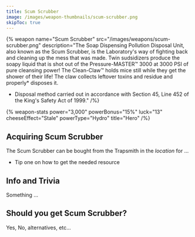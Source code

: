 ```yaml
---
title: Scum Scrubber
image: /images/weapon-thumbnails/scum-scrubber.png
skipToc: true
---
```


{% weapon
 name="Scum Scrubber"
 src="/images/weapons/scum-scrubber.png"
 description="The Soap Dispensing Pollution Disposal Unit, also known as the Scum Scrubber, is the Laboratory's way of fighting back and cleaning up the mess that was made. Twin sudsidizers produce the soapy liquid that is shot out of the Pressure-MASTER™ 3000 at 3000 PSI of pure cleansing power! The Clean-Claw™ holds mice still while they get the shower of their life! The claw collects leftover toxins and residue and properly* disposes it.

* Disposal method carried out in accordance with Section 45, Line 452 of the King's Safety Act of 1999."
/%}

{% weapon-stats
 power="3,000"
 powerBonus="15%"
 luck="13"
 cheeseEffect="Stale"
 powerType="Hydro"
 title="Hero"
/%}

## Acquiring Scum Scrubber

The Scum Scrubber can be bought from the Trapsmith in the *location* for ...

- Tip one on how to get the needed resource

## Info and Trivia

Something ...

## Should you get Scum Scrubber?

Yes, No, alternatives, etc...
